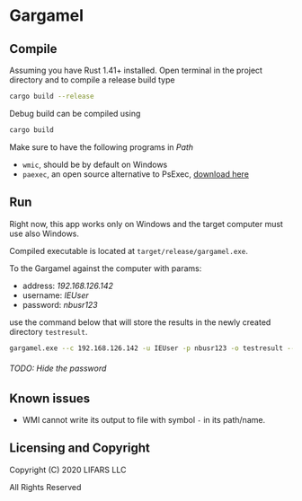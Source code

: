 Gargamel
========

Compile
-------

Assuming you have Rust 1.41+ installed.
Open terminal in the project directory and to compile a release build type

```bash
cargo build --release
```

Debug build can be compiled using

```bash
cargo build
```

Make sure to have the following programs in *Path*
* `wmic`, should be by default on Windows
* `paexec`, an open source alternative to PsExec, [download here](https://www.poweradmin.com/paexec/)

Run
---
Right now, this app works only on Windows and the target computer must use also Windows.

Compiled executable is located at `target/release/gargamel.exe`.

To the Gargamel against the computer with params:
* address: *192.168.126.142*
* username: *IEUser*
* password: *nbusr123*

use the command below that will store the results in the newly created directory `testresult`.
```bash
gargamel.exe --c 192.168.126.142 -u IEUser -p nbusr123 -o testresult --all
```

###### TODO: Hide the password

Known issues
------------
* WMI cannot write its output to file with symbol `-` in its path/name.

Licensing and Copyright
-----------------------
Copyright (C) 2020 LIFARS LLC

All Rights Reserved